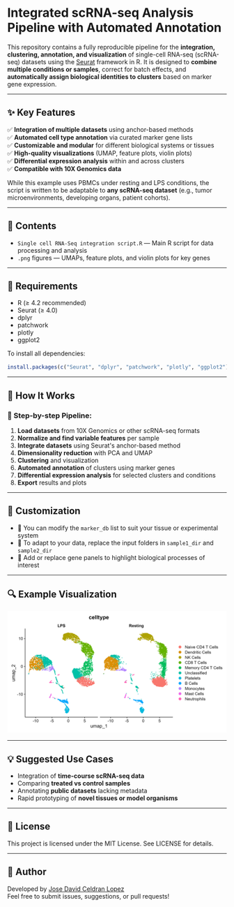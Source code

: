 # Integrated scRNA-seq Analysis Pipeline with Automated Annotation

This repository contains a fully reproducible pipeline for the **integration, clustering, annotation, and visualization** of single-cell RNA-seq (scRNA-seq) datasets using the [Seurat](https://satijalab.org/seurat/) framework in R. It is designed to **combine multiple conditions or samples**, correct for batch effects, and **automatically assign biological identities to clusters** based on marker gene expression.

---

## ✨ Key Features

✅ **Integration of multiple datasets** using anchor-based methods  
✅ **Automated cell type annotation** via curated marker gene lists  
✅ **Customizable and modular** for different biological systems or tissues  
✅ **High-quality visualizations** (UMAP, feature plots, violin plots)  
✅ **Differential expression analysis** within and across clusters  
✅ **Compatible with 10X Genomics data**

While this example uses PBMCs under resting and LPS conditions, the script is written to be adaptable to **any scRNA-seq dataset** (e.g., tumor microenvironments, developing organs, patient cohorts).

---

## 📂 Contents

- `Single cell RNA-Seq integration script.R` — Main R script for data processing and analysis   
- `.png` figures — UMAPs, feature plots, and violin plots for key genes

---

## 🔧 Requirements

- R (≥ 4.2 recommended)
- Seurat (≥ 4.0)
- dplyr
- patchwork
- plotly
- ggplot2

To install all dependencies:

```r
install.packages(c("Seurat", "dplyr", "patchwork", "plotly", "ggplot2"))
```

---

## 🧪 How It Works

### 🧱 Step-by-step Pipeline:
1. **Load datasets** from 10X Genomics or other scRNA-seq formats  
2. **Normalize and find variable features** per sample  
3. **Integrate datasets** using Seurat's anchor-based method  
4. **Dimensionality reduction** with PCA and UMAP  
5. **Clustering** and visualization  
6. **Automated annotation** of clusters using marker genes  
7. **Differential expression analysis** for selected clusters and conditions  
8. **Export** results and plots

---

## 🧬 Customization

- 🔄 You can modify the `marker_db` list to suit your tissue or experimental system  
- 📁 To adapt to your data, replace the input folders in `sample1_dir` and `sample2_dir`  
- 🧪 Add or replace gene panels to highlight biological processes of interest

---

## 🔍 Example Visualization

<p align="center">
  <img src="Plots/UMAP_Celltype_by_Condition_clusters.png" width="600">
</p>

---

## 💡 Suggested Use Cases

- Integration of **time-course scRNA-seq data**  
- Comparing **treated vs control samples**  
- Annotating **public datasets** lacking metadata  
- Rapid prototyping of **novel tissues or model organisms**

---

## 📜 License

This project is licensed under the MIT License. See LICENSE for details.

---

## 👤 Author

Developed by [Jose David Celdran Lopez](https://github.com/jceldranlopez)  
Feel free to submit issues, suggestions, or pull requests!
